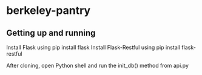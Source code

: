 # berkeley-pantry

## Getting up and running
Install Flask using pip install flask
Install Flask-Restful using pip install flask-restful

After cloning, open Python shell and run the init_db() method from api.py


